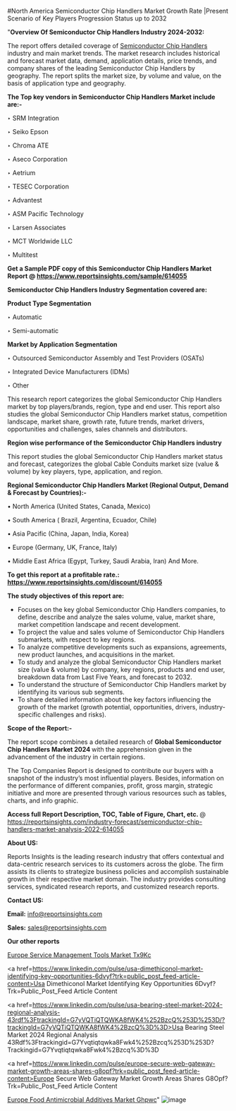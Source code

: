 #North America Semiconductor Chip Handlers Market Growth Rate |Present Scenario of Key Players Progression Status up to 2032

"<strong>Overview Of Semiconductor Chip Handlers Industry 2024-2032:</strong>

The report offers detailed coverage of <a href=https://www.reportsinsights.com/sample/614055>Semiconductor Chip Handlers</a> industry and main market trends. The market research includes historical and forecast market data, demand, application details, price trends, and company shares of the leading Semiconductor Chip Handlers by geography. The report splits the market size, by volume and value, on the basis of application type and geography.

<strong>The Top key vendors in Semiconductor Chip Handlers Market include are:- </strong>

‣ SRM Integration

‣ Seiko Epson

‣ Chroma ATE

‣ Aseco Corporation

‣ Aetrium

‣ TESEC Corporation

‣ Advantest

‣ ASM Pacific Technology

‣ Larsen Associates

‣ MCT Worldwide LLC

‣ Multitest

<strong>Get a Sample PDF copy of this Semiconductor Chip Handlers Market Report </strong><strong>@ <a href=https://www.reportsinsights.com/sample/614055 style=color:#0000ff;>https://www.reportsinsights.com/sample/614055</a> </strong>

<strong>Semiconductor Chip Handlers Industry Segmentation covered are:</strong>

<strong>Product Type Segmentation</strong>

‣ Automatic

‣ Semi-automatic

<strong>Market by Application Segmentation</strong>

‣ Outsourced Semiconductor Assembly and Test Providers (OSATs)

‣ Integrated Device Manufacturers (IDMs)

‣ Other

This research report categorizes the global Semiconductor Chip Handlers market by top players/brands, region, type and end user. This report also studies the global Semiconductor Chip Handlers market status, competition landscape, market share, growth rate, future trends, market drivers, opportunities and challenges, sales channels and distributors.

<strong>Region wise performance of the Semiconductor Chip Handlers industry</strong><strong> </strong>

This report studies the global Semiconductor Chip Handlers market status and forecast, categorizes the global Cable Conduits market size (value &amp; volume) by key players, type, application, and region. 

<strong>Regional Semiconductor Chip Handlers Market (Regional Output, Demand &amp; Forecast by Countries):-</strong>

• North America (United States, Canada, Mexico)

• South America ( Brazil, Argentina, Ecuador, Chile)

• Asia Pacific (China, Japan, India, Korea)

• Europe (Germany, UK, France, Italy)

• Middle East Africa (Egypt, Turkey, Saudi Arabia, Iran) And More.

<strong>To get this report at a profitable rate.: <a href=https://www.reportsinsights.com/discount/614055 style=color:#0000ff;>https://www.reportsinsights.com/discount/614055</a></strong>

<strong>The study objectives of this report are:</strong>
<ul>
  <li>Focuses on the key global Semiconductor Chip Handlers companies, to define, describe and analyze the sales volume, value, market share, market competition landscape and recent development.</li>
  <li>To project the value and sales volume of Semiconductor Chip Handlers submarkets, with respect to key regions.</li>
  <li>To analyze competitive developments such as expansions, agreements, new product launches, and acquisitions in the market.</li>
  <li>To study and analyze the global Semiconductor Chip Handlers market size (value &amp; volume) by company, key regions, products and end user, breakdown data from Last Five Years, and forecast to 2032.</li>
  <li>To understand the structure of Semiconductor Chip Handlers market by identifying its various sub segments.</li>
  <li>To share detailed information about the key factors influencing the growth of the market (growth potential, opportunities, drivers, industry-specific challenges and risks).</li>
</ul>
<strong>Scope of the Report:-</strong><strong> </strong>

The report scope combines a detailed research of <strong>Global Semiconductor Chip Handlers Market 2024 </strong>with the apprehension given in the advancement of the industry in certain regions.

The Top Companies Report is designed to contribute our buyers with a snapshot of the industry’s most influential players. Besides, information on the performance of different companies, profit, gross margin, strategic initiative and more are presented through various resources such as tables, charts, and info graphic.

<strong>Access full Report Description, TOC, Table of Figure, Chart, etc. </strong>@   <a href=https://reportsinsights.com/industry-forecast/semiconductor-chip-handlers-market-analysis-2022-614055 style=color:#0000ff;>https://reportsinsights.com/industry-forecast/semiconductor-chip-handlers-market-analysis-2022-614055</a>

<strong>About US:</strong>

Reports Insights is the leading research industry that offers contextual and data-centric research services to its customers across the globe. The firm assists its clients to strategize business policies and accomplish sustainable growth in their respective market domain. The industry provides consulting services, syndicated research reports, and customized research reports.

<strong>Contact US:</strong>

<p class=""""><b>Email:</b> <a href=mailto:info@reportsinsights.com>info@reportsinsights.com</a></p>
<p class=""""><b>Sales:</b> <a href=mailto:sales@reportsinsights.com>sales@reportsinsights.com</a></p>

<strong>Our other reports</strong>

<a href=https://www.linkedin.com/pulse/europe-service-management-tools-market-tx9kc/>Europe Service Management Tools Market Tx9Kc</a>

<a href=https://www.linkedin.com/pulse/usa-dimethiconol-market-identifying-key-opportunities-6dvyf?trk=public_post_feed-article-content>Usa Dimethiconol Market Identifying Key Opportunities 6Dvyf?Trk=Public_Post_Feed Article Content</a>

<a href=https://www.linkedin.com/pulse/usa-bearing-steel-market-2024-regional-analysis-43rdf%3FtrackingId=G7yVQTiQTQWKA8fWK4%252BzcQ%253D%253D/?trackingId=G7yVQTiQTQWKA8fWK4%2BzcQ%3D%3D>Usa Bearing Steel Market 2024 Regional Analysis 43Rdf%3Ftrackingid=G7Yvqtiqtqwka8Fwk4%252Bzcq%253D%253D?Trackingid=G7Yvqtiqtqwka8Fwk4%2Bzcq%3D%3D</a>

<a href=https://www.linkedin.com/pulse/europe-secure-web-gateway-market-growth-areas-shares-g8opf?trk=public_post_feed-article-content>Europe Secure Web Gateway Market Growth Areas Shares G8Opf?Trk=Public_Post_Feed Article Content</a>

<a href=https://www.linkedin.com/pulse/europe-food-antimicrobial-additives-market-ghpwc/>Europe Food Antimicrobial Additives Market Ghpwc</a>"
![image](https://github.com/aanak123/RIMarketer1/assets/158471119/14d04f67-12c4-47ec-943c-1184f63ba9dc)
